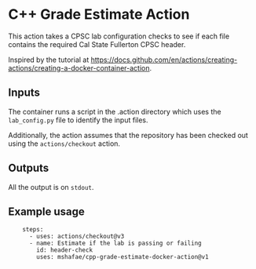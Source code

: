 # C++ Grade Estimate Action

This action takes a CPSC lab configuration checks to see if each file contains the required Cal State Fullerton CPSC header.

Inspired by the tutorial at https://docs.github.com/en/actions/creating-actions/creating-a-docker-container-action.

## Inputs

The container runs a script in the .action directory which uses the `lab_config.py` file to identify the input files.

Additionally, the action assumes that the repository has been checked out using the `actions/checkout` action.

## Outputs

All the output is on `stdout`.

## Example usage

```
    steps:
      - uses: actions/checkout@v3
      - name: Estimate if the lab is passing or failing
        id: header-check
        uses: mshafae/cpp-grade-estimate-docker-action@v1
```